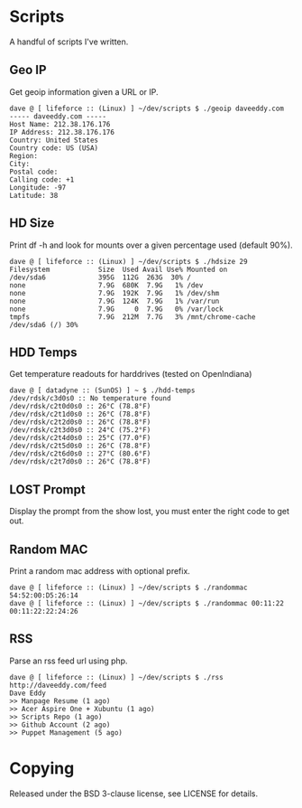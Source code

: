 Scripts
=======
A handful of scripts I've written.

Geo IP
------
Get geoip information given a URL or IP.

    dave @ [ lifeforce :: (Linux) ] ~/dev/scripts $ ./geoip daveeddy.com
    ----- daveeddy.com -----
    Host Name: 212.38.176.176
    IP Address: 212.38.176.176
    Country: United States
    Country code: US (USA)
    Region:
    City:
    Postal code:
    Calling code: +1
    Longitude: -97
    Latitude: 38

HD Size
-------
Print df -h and look for mounts over a given percentage used (default 90%).

    dave @ [ lifeforce :: (Linux) ] ~/dev/scripts $ ./hdsize 29
    Filesystem            Size  Used Avail Use% Mounted on
    /dev/sda6             395G  112G  263G  30% /
    none                  7.9G  680K  7.9G   1% /dev
    none                  7.9G  192K  7.9G   1% /dev/shm
    none                  7.9G  124K  7.9G   1% /var/run
    none                  7.9G     0  7.9G   0% /var/lock
    tmpfs                 7.9G  212M  7.7G   3% /mnt/chrome-cache
    /dev/sda6 (/) 30%

HDD Temps
---------
Get temperature readouts for harddrives (tested on OpenIndiana)

    dave @ [ datadyne :: (SunOS) ] ~ $ ./hdd-temps
    /dev/rdsk/c3d0s0 :: No temperature found
    /dev/rdsk/c2t0d0s0 :: 26°C (78.8°F)
    /dev/rdsk/c2t1d0s0 :: 26°C (78.8°F)
    /dev/rdsk/c2t2d0s0 :: 26°C (78.8°F)
    /dev/rdsk/c2t3d0s0 :: 24°C (75.2°F)
    /dev/rdsk/c2t4d0s0 :: 25°C (77.0°F)
    /dev/rdsk/c2t5d0s0 :: 26°C (78.8°F)
    /dev/rdsk/c2t6d0s0 :: 27°C (80.6°F)
    /dev/rdsk/c2t7d0s0 :: 26°C (78.8°F)

LOST Prompt
-----------
Display the prompt from the show lost, you must enter the right code to get out.

Random MAC
----------
Print a random mac address with optional prefix.

    dave @ [ lifeforce :: (Linux) ] ~/dev/scripts $ ./randommac
    54:52:00:D5:26:14
    dave @ [ lifeforce :: (Linux) ] ~/dev/scripts $ ./randommac 00:11:22
    00:11:22:22:24:26

RSS
---
Parse an rss feed url using php.

    dave @ [ lifeforce :: (Linux) ] ~/dev/scripts $ ./rss http://daveeddy.com/feed
    Dave Eddy
    >> Manpage Resume (1 ago)
    >> Acer Aspire One + Xubuntu (1 ago)
    >> Scripts Repo (1 ago)
    >> Github Account (2 ago)
    >> Puppet Management (5 ago)

Copying
=======
Released under the BSD 3-clause license, see LICENSE for details.

